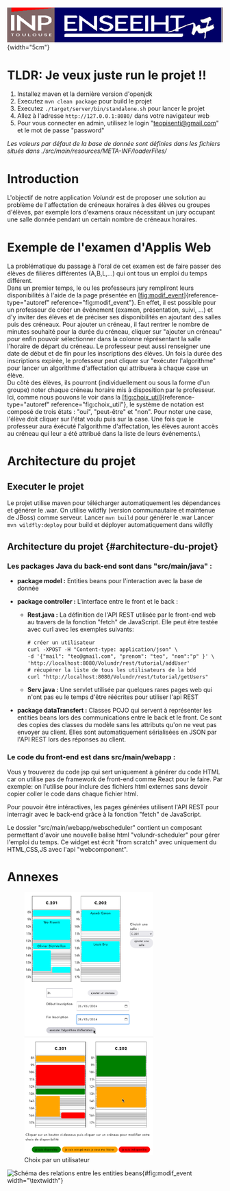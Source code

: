![image](rapport/inp_n7.png){width="5cm"}

# TLDR: Je veux juste run le projet !!

1. Installez maven et la dernière version d'openjdk
2. Executez `mvn clean package` pour build le projet
3. Executez `./target/server/bin/standalone.sh` pour lancer le projet
4. Allez à l'adresse `http://127.0.0.1:8080/` dans votre navigateur web
5. Pour vous connecter en admin, utilisez le login "teopisenti@gmail.com" et le mot de passe "password"

*Les valeurs par défaut de la base de donnée sont définies dans les fichiers situés dans ./src/main/resources/META-INF/loaderFiles/*

# Introduction

L'objectif de notre application $Volundr$ est de proposer une solution
au problème de l'affectation de créneaux horaires à des élèves ou
groupes d'élèves, par exemple lors d'examens oraux nécessitant un jury
occupant une salle donnée pendant un certain nombre de créneaux
horaires.

# Exemple de l'examen d'Applis Web

La problématique du passage à l'oral de cet examen est de faire passer
des élèves de filières différentes (A,B,L,\...) qui ont tous un emploi
du temps différent.\
Dans un premier temps, le ou les professeurs jury rempliront leurs
disponibilités à l'aide de la page présentée en
[\[fig:modif_event\]](#fig:modif_event){reference-type="autoref"
reference="fig:modif_event"}. En effet, il est possible pour un
professeur de créer un événement (examen, présentation, suivi, \...) et
d'y inviter des élèves et de préciser ses disponibilités en ajoutant des
salles puis des créneaux. Pour ajouter un créneau, il faut rentrer le
nombre de minutes souhaité pour la durée du créneau, cliquer sur
\"ajouter un créneau\" pour enfin pouvoir sélectionner dans la colonne
réprésentant la salle l'horaire de départ du créneau. Le professeur peut
aussi renseigner une date de début et de fin pour les inscriptions des
élèves. Un fois la durée des inscriptions expirée, le professeur peut
cliquer sur \"exécuter l'algorithme\" pour lancer un algorithme
d'affectation qui attribuera à chaque case un élève.\
Du côté des élèves, ils pourront (individuellement ou sous la forme d'un
groupe) noter chaque créneau horaire mis à disposition par le
professeur. Ici, comme nous pouvons le voir dans la
[\[fig:choix_util\]](#fig:choix_util){reference-type="autoref"
reference="fig:choix_util"}, le système de notation est composé de trois
états : \"oui\", \"peut-être\" et \"non\". Pour noter une case, l'élève
doit cliquer sur l'état voulu puis sur la case. Une fois que le
professeur aura éxécuté l'algorithme d'affectation, les élèves auront
accès au créneau qui leur a été attribué dans la liste de leurs
événements.\

# Architecture du projet

## Executer le projet

Le projet utilise maven pour télécharger automatiquement les dépendances
et générer le .war. On utilise wildfly (version communautaire et
maintenue de JBoss) comme serveur. Lancer `mvn build` pour générer le
.war Lancer `mvn wildfly:deploy` pour build et déployer automatiquement
dans wildfly

## Architecture du projet {#architecture-du-projet}

### Les packages Java du back-end sont dans "src/main/java" :

-   **package model :** Entities beans pour l'interaction avec la base
    de donnée

-   **package controller :** L'interface entre le front et le back :

    -   **Rest.java :** La définition de l'API REST utilisée par le
        front-end web au travers de la fonction "fetch" de JavaScript.
        Elle peut être testée avec curl avec les exemples suivants:

            # créer un utilisateur
            curl -XPOST -H "Content-type: application/json" \
            -d '{"mail": "teo@gmail.com", "prenom": "teo", "nom":"p" }' \
            'http://localhost:8080/Volundr/rest/tutorial/addUser'
            # récupérer la liste de tous les utilisateurs de la bdd
            curl "http://localhost:8080/Volundr/rest/tutorial/getUsers"

    -   **Serv.java :** Une servlet utilisée par quelques rares pages
        web qui n'ont pas eu le temps d'être réécrites pour utiliser
        l'api REST

-   **package dataTransfert :** Classes POJO qui servent à représenter
    les entities beans lors des communications entre le back et le
    front. Ce sont des copies des classes du modèle sans les attributs
    qu'on ne veut pas envoyer au client. Elles sont automatiquement
    sérialisées en JSON par l'API REST lors des réponses au client.

### Le code du front-end est dans src/main/webapp :

Vous y trouverez du code jsp qui sert uniquement à générer du code HTML
car on utilise pas de framework de front-end comme React pour le faire.
Par exemple: on l'utilise pour inclure des fichiers html externes sans
devoir copier coller le code dans chaque fichier html.

Pour pouvoir être intéractives, les pages générées utilisent l'API REST
pour interragir avec le back-end grâce à la fonction "fetch" de
JavaScript.

Le dossier "src/main/webapp/webscheduler" contient un composant
permettant d'avoir une nouvelle balise html "volundr-scheduler" pour
gérer l'emploi du temps. Ce widget est écrit "from scratch" avec
uniquement du HTML,CSS,JS avec l'api "webcomponent".

# Annexes

<figure id="fig:choix_util">
<img src="rapport/modif_event.png" style="width:8cm" />
<img src="rapport/choix_creneau.png" style="width:8cm" />
<figcaption>Choix par un utilisateur</figcaption>
</figure>

![Schéma des relations entre les entities
beans](rapport/schema_donnees.png){#fig:modif_event width="\\textwidth"}
